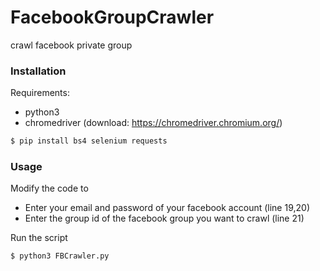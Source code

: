 # FacebookGroupCrawler
crawl facebook private group

### Installation
Requirements:
- python3
- chromedriver (download: https://chromedriver.chromium.org/)
```sh
$ pip install bs4 selenium requests
```

### Usage
Modify the code to
- Enter your email and password of your facebook account (line 19,20)
- Enter the group id of the facebook group you want to crawl (line 21)

Run the script
```sh
$ python3 FBCrawler.py
```
